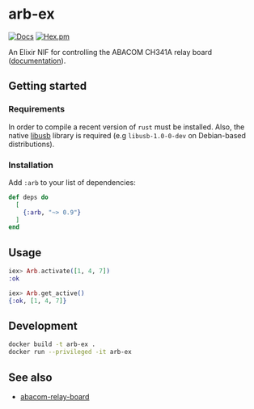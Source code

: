 # arb-ex

[![Docs](https://img.shields.io/badge/hex-docs-green.svg?style=flat)](https://hexdocs.pm/arb_ex)
[![Hex.pm](https://img.shields.io/hexpm/v/arb?color=%23714a94)](http://hex.pm/packages/arb)

An Elixir NIF for controlling the ABACOM CH341A relay board
([documentation](https://hexdocs.pm/arb)).

## Getting started

### Requirements

In order to compile a recent version of `rust` must be installed. Also, the
native [libusb](https://github.com/libusb/libusb) library is required (e.g
`libusb-1.0-0-dev` on Debian-based distributions).

### Installation

Add `:arb` to your list of dependencies:

```elixir
def deps do
  [
    {:arb, "~> 0.9"}
  ]
end
```

## Usage

```elixir
iex> Arb.activate([1, 4, 7])
:ok

iex> Arb.get_active()
{:ok, [1, 4, 7]}
```

## Development

```bash
docker build -t arb-ex .
docker run --privileged -it arb-ex
```

## See also

- [abacom-relay-board](https://github.com/adriankumpf/abacom-relay-board)
